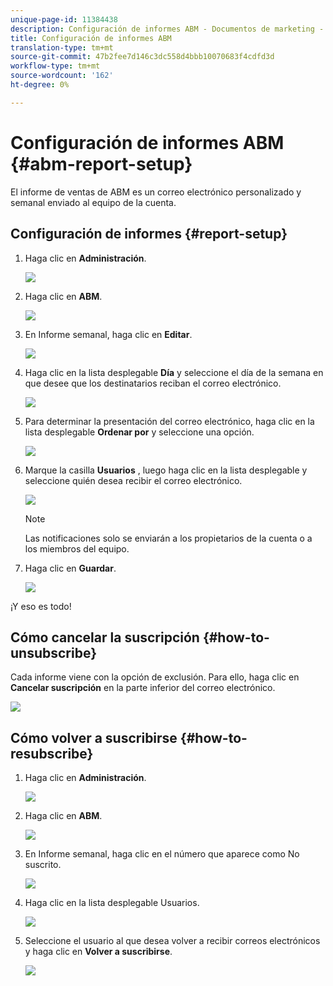 ```yaml
---
unique-page-id: 11384438
description: Configuración de informes ABM - Documentos de marketing - Documentación del producto
title: Configuración de informes ABM
translation-type: tm+mt
source-git-commit: 47b2fee7d146c3dc558d4bbb10070683f4cdfd3d
workflow-type: tm+mt
source-wordcount: '162'
ht-degree: 0%

---
```



# Configuración de informes ABM {#abm-report-setup}

El informe de ventas de ABM es un correo electrónico personalizado y semanal enviado al equipo de la cuenta.

## Configuración de informes {#report-setup}

1. Haga clic en **Administración**.

   ![](assets/one-3.png)

1. Haga clic en **ABM**.

   ![](assets/two-2.png)

1. En Informe semanal, haga clic en **Editar**.

   ![](assets/three-3.png)

1. Haga clic en la lista desplegable **Día** y seleccione el día de la semana en que desee que los destinatarios reciban el correo electrónico.

   ![](assets/four-4.png)

1. Para determinar la presentación del correo electrónico, haga clic en la lista desplegable **Ordenar por** y seleccione una opción.

   ![](assets/five-3.png)

1. Marque la casilla **Usuarios** , luego haga clic en la lista desplegable y seleccione quién desea recibir el correo electrónico.

   ![](assets/six-2.png)

   >[!NOTE]
   >
   >Las notificaciones solo se enviarán a los propietarios de la cuenta o a los miembros del equipo.

1. Haga clic en **Guardar**.

   ![](assets/seven-2.png)

¡Y eso es todo!

## Cómo cancelar la suscripción {#how-to-unsubscribe}

Cada informe viene con la opción de exclusión. Para ello, haga clic en **Cancelar suscripción** en la parte inferior del correo electrónico.

![](assets/eight-1.png)

## Cómo volver a suscribirse {#how-to-resubscribe}

1. Haga clic en **Administración**.

   ![](assets/one-3.png)

1. Haga clic en **ABM**.

   ![](assets/two-2.png)

1. En Informe semanal, haga clic en el número que aparece como No suscrito.

   ![](assets/nine.png)

1. Haga clic en la lista desplegable Usuarios.

   ![](assets/ten.png)

1. Seleccione el usuario al que desea volver a recibir correos electrónicos y haga clic en **Volver a suscribirse**.

   ![](assets/eleven.png)

